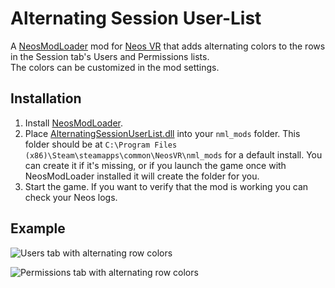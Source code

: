 Alternating Session User-List
=============================

A [NeosModLoader](https://github.com/zkxs/NeosModLoader) mod for [Neos VR](https://neos.com/) that adds alternating colors to the rows in the Session tab's Users and Permissions lists.  
The colors can be customized in the mod settings.

## Installation
1. Install [NeosModLoader](https://github.com/zkxs/NeosModLoader).
2. Place [AlternatingSessionUserList.dll](https://github.com/Banane9/NeosAlternatingSessionUserList/releases/latest/download/AlternatingSessionUserList.dll) into your `nml_mods` folder. This folder should be at `C:\Program Files (x86)\Steam\steamapps\common\NeosVR\nml_mods` for a default install. You can create it if it's missing, or if you launch the game once with NeosModLoader installed it will create the folder for you.
3. Start the game. If you want to verify that the mod is working you can check your Neos logs.

## Example

![Users tab with alternating row colors](https://media.discordapp.net/attachments/1108351167991402506/1108457201569374218/image.png?width=1248&height=676)

![Permissions tab with alternating row colors](https://media.discordapp.net/attachments/1108351167991402506/1108457202223689779/image.png?width=1248&height=676)
